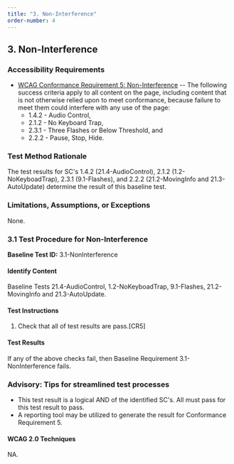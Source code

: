 ```yaml
---
title: "3. Non-Interference"
order-number: 4
---
```

## 3. Non-Interference

### Accessibility Requirements

-   [WCAG Conformance Requirement 5: Non-Interference](https://www.w3.org/TR/WCAG20/#cc5) -- The following success criteria apply to all content on the page, including content that is not otherwise relied upon to meet conformance, because failure to meet them could interfere with any use of the page:
    -   1.4.2 - Audio Control,
    -   2.1.2 - No Keyboard Trap,
    -   2.3.1 - Three Flashes or Below Threshold, and
    -   2.2.2 - Pause, Stop, Hide.

### Test Method Rationale

The test results for SC's 1.4.2 (21.4-AudioControl), 2.1.2 (1.2-NoKeyboadTrap), 2.3.1 (9.1-Flashes), and 2.2.2 (21.2-MovingInfo and 21.3-AutoUpdate) determine the result of this baseline test.

### Limitations, Assumptions, or Exceptions

None.

### 3.1 Test Procedure for Non-Interference

**Baseline Test ID:** 3.1-NonInterference
#### Identify Content
<p id="1IC">Baseline Tests 21.4-AudioControl, 1.2-NoKeyboadTrap, 9.1-Flashes, 21.2-MovingInfo and 21.3-AutoUpdate.</p>

#### Test Instructions
<ol id="1TI">
    <li id="1TI-1">Check that all of test results are pass.[CR5]</li>
</ol>

#### Test Results
<p id="1TR">If any of the above checks fail, then Baseline Requirement 3.1-NonInterference fails.</p>

### Advisory: Tips for streamlined test processes

-   This test result is a logical AND of the identified SC's. All must pass for this test result to pass.
-   A reporting tool may be utilized to generate the result for Conformance Requirement 5.

#### WCAG 2.0 Techniques
NA.
